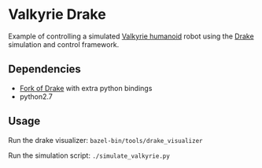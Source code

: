 # Valkyrie Drake
Example of controlling a simulated [Valkyrie humanoid](https://nasa-jsc-robotics.github.io/valkyrie/) robot using the [Drake](https://drake.mit.edu/index.html) simulation and control framework.

## Dependencies

- [Fork of Drake](https://github.com/vincekurtz/drake) with extra python bindings
- python2.7

## Usage

Run the drake visualizer: `bazel-bin/tools/drake_visualizer`

Run the simulation script: `./simulate_valkyrie.py`
